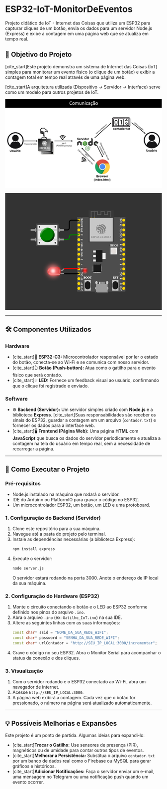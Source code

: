 # ESP32-IoT-MonitorDeEventos
Projeto didático de IoT - Internet das Coisas que utiliza um ESP32 para capturar cliques de um botão, envia os dados para um servidor Node.js (Express) e exibe a contagem em uma página web que se atualiza em tempo real.

## 🎯 Objetivo do Projeto
[cite_start]Este projeto demonstra um sistema de Internet das Coisas (IoT) simples para monitorar um evento físico (o clique de um botão) e exibir a contagem total em tempo real através de uma página web. 

[cite_start]A arquitetura utilizada (Dispositivo → Servidor → Interface) serve como um modelo para outros projetos de IoT. 

![Diagrama](https://github.com/gladimircc/ESP32-IoT-MonitorDeEventos/blob/main/Diagrama.png)

![Circuito](https://github.com/gladimircc/ESP32-IoT-MonitorDeEventos/blob/main/circuito.png)

---

## 🛠️ Componentes Utilizados

### Hardware
* [cite_start]🧠 **ESP32-C3:** Microcontrolador responsável por ler o estado do botão, conecta-se ao Wi-Fi e se comunica com nosso servidor. 
* [cite_start]👆 **Botão (Push-button):** Atua como o gatilho para o evento físico que será contado. 
* [cite_start]💡 **LED:** Fornece um feedback visual ao usuário, confirmando que o clique foi registrado e enviado. 

### Software
* ⚙️ **Backend (Servidor):** Um servidor simples criado com **Node.js** e a biblioteca **Express**. [cite_start]Suas responsabilidades são receber os sinais do ESP32, guardar a contagem em um arquivo (`contador.txt`) e fornecer os dados para a interface web. 
* [cite_start]🖥️ **Frontend (Página Web):** Uma página **HTML** com **JavaScript** que busca os dados do servidor periodicamente e atualiza a contagem na tela do usuário em tempo real, sem a necessidade de recarregar a página. 

---

## 🚀 Como Executar o Projeto

### Pré-requisitos
* Node.js instalado na máquina que rodará o servidor.
* IDE do Arduino ou PlatformIO para gravar o código no ESP32.
* Um microcontrolador ESP32, um botão, um LED e uma protoboard.

### 1. Configuração do Backend (Servidor)
1.  Clone este repositório para a sua máquina.
2.  Navegue até a pasta do projeto pelo terminal.
3.  Instale as dependências necessárias (a biblioteca Express):
    ```bash
    npm install express
    ```
4.  Execute o servidor:
    ```bash
    node server.js
    ```
    O servidor estará rodando na porta 3000. Anote o endereço de IP local da sua máquina.

### 2. Configuração do Hardware (ESP32)
1.  Monte o circuito conectando o botão e o LED ao ESP32 conforme definido nos pinos do arquivo `.ino`.
2.  Abra o arquivo `.ino` (ex: `Gatilho_IoT.ino`) na sua IDE.
3.  Altere as seguintes linhas com as suas informações:
    ```cpp
    const char* ssid = "NOME_DA_SUA_REDE_WIFI";
    const char* password = "SENHA_DA_SUA_REDE_WIFI";
    const char* urlContador = "http://SEU_IP_LOCAL:3000/incrementar"; 
    ```
4.  Grave o código no seu ESP32. Abra o Monitor Serial para acompanhar o status da conexão e dos cliques.

### 3. Visualização
1.  Com o servidor rodando e o ESP32 conectado ao Wi-Fi, abra um navegador de internet.
2.  Acesse `http://SEU_IP_LOCAL:3000`.
3.  A página web exibirá a contagem. Cada vez que o botão for pressionado, o número na página será atualizado automaticamente.

---

## 💡 Possíveis Melhorias e Expansões
Este projeto é um ponto de partida. Algumas ideias para expandi-lo:
* [cite_start]**Trocar o Gatilho:** Use sensores de presença (PIR), magnéticos ou de umidade para contar outros tipos de eventos. 
* [cite_start]**Melhorar a Persistência:** Substitua o arquivo `contador.txt` por um banco de dados real como o Firebase ou MySQL para gerar gráficos e históricos. 
* [cite_start]**Adicionar Notificações:** Faça o servidor enviar um e-mail, uma mensagem no Telegram ou uma notificação push quando um evento ocorrer.
